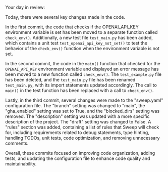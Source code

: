 Your day in review:

Today, there were several key changes made in the code.

In the first commit, the code that checks if the OPENAI_API_KEY environment variable is set has been moved to a separate function called `check_env()`. Additionally, a new test file `test_main.py` has been added, which contains a unit test `test_openai_api_key_not_set()` to test the behavior of the `check_env()` function when the environment variable is not set.

In the second commit, the code in the `main()` function that checked for the `OPENAI_API_KEY` environment variable and displayed an error message has been moved to a new function called `check_env()`. The `test_example.py` file has been deleted, and the `test_main.py` file has been renamed `test_main.py`, with its import statements updated accordingly. The call to `main()` in the test function has been replaced with a call to `check_env()`.

Lastly, in the third commit, several changes were made to the "sweep.yaml" configuration file. The "branch" setting was changed to "main", the "gha_enabled" setting was set to True, and the "blocked_dirs" setting was removed. The "description" setting was updated with a more specific description of the project. The "draft" setting was changed to False. A "rules" section was added, containing a list of rules that Sweep will check for, including requirements related to debug statements, type hinting, handling TODOs, unit tests, code optimization, and removing unnecessary comments.

Overall, these commits focused on improving code organization, adding tests, and updating the configuration file to enhance code quality and maintainability.